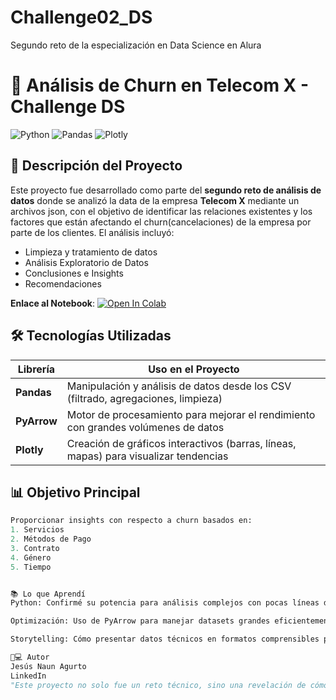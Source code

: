 # Challenge02_DS
Segundo reto de la especialización en Data Science en Alura

# 🚀 Análisis de Churn en Telecom X - Challenge DS

![Python](https://img.shields.io/badge/Python-3.10%2B-blue)
![Pandas](https://img.shields.io/badge/Pandas-2.0-red)
![Plotly](https://img.shields.io/badge/Plotly-5.0-orange)

## 📌 Descripción del Proyecto
Este proyecto fue desarrollado como parte del **segundo reto de análisis de datos** donde se analizó la data de la empresa **Telecom X** mediante un archivos json, con el objetivo de identificar las relaciones existentes y los factores que están afectando el churn(cancelaciones) de la empresa por parte de los clientes. El análisis incluyó:
- Limpieza y tratamiento de datos
- Análisis Exploratorio de Datos
- Conclusiones e Insights
- Recomendaciones

**Enlace al Notebook**: [![Open In Colab](https://colab.research.google.com/assets/colab-badge.svg)](https://colab.research.google.com/github/jesusnaun/Challenge02_lnk/blob/main/TelecomX_LATAM.ipynb)



## 🛠 Tecnologías Utilizadas
| Librería       | Uso en el Proyecto                                                                 |
|----------------|-----------------------------------------------------------------------------------|
| **Pandas**     | Manipulación y análisis de datos desde los CSV (filtrado, agregaciones, limpieza) |
| **PyArrow**    | Motor de procesamiento para mejorar el rendimiento con grandes volúmenes de datos |
| **Plotly**     | Creación de gráficos interactivos (barras, líneas, mapas) para visualizar tendencias |

## 📊 Objetivo Principal
```python
Proporcionar insights con respecto a churn basados en:
1. Servicios
2. Métodos de Pago
3. Contrato
4. Género
5. Tiempo


📚 Lo que Aprendí
Python: Confirmé su potencia para análisis complejos con pocas líneas de código

Optimización: Uso de PyArrow para manejar datasets grandes eficientemente

Storytelling: Cómo presentar datos técnicos en formatos comprensibles para no técnicos

👨💻 Autor
Jesús Naun Agurto
LinkedIn
"Este proyecto no solo fue un reto técnico, sino una revelación de cómo los datos pueden transformar decisiones empresariales. ¡Python me sigue robando el corazón! ❤️"
